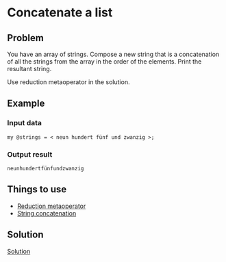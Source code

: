 # Concatenate a list

## Problem

You have an array of strings. Compose a new string that is a concatenation of all the strings from the array in the order of the elements. Print the resultant string.

Use reduction metaoperator in the solution.

## Example

### Input data

    my @strings = < neun hundert fünf und zwanzig >;

### Output result

    neunhundertfünfundzwanzig

## Things to use

* [Reduction metaoperator](/metaoperators/reduction-metaoperators)
* [String concatenation](string-concatenation)

## Solution

[Solution](solution)
